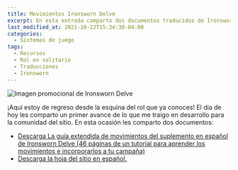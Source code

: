 ```yaml
---
title: Movimientos Ironsworn Delve
excerpt: En esta entrada comparto dos documentos traducidos de Ironsworn Delve, el primero de ellos son los movimientos explicados y la hoja de sitio.
last_modified_at: 2021-10-22T15:34:30-04:00
categories:
  - Sistemas de juego
tags:
  - Recursos
  - Rol en solitario
  - Traducciones
  - Ironsworn
---
```


![Imagen promocional de Ironsworn Delve](https://laesquinadelrol.files.wordpress.com/2022/01/ironsworn-en-espanol-1.jpg)

¡Aquí estoy de regreso desde la esquina del rol que ya conoces! El día de hoy les comparto un primer avance de lo que me traigo en desarrollo para la comunidad del sitio. En esta ocasión les comparto dos documentos:

- [Descarga La guía extendida de movimientos del suplemento en español de Ironsworn Delve (46 páginas de un tutorial para aprender los movimientos e incorporarlos a tu campaña)](https://laesquinadelrol.files.wordpress.com/2022/01/guia-de-movimientos-ext_delve_es.pdf)
- [Descarga la hoja del sitio en español.](https://laesquinadelrol.files.wordpress.com/2022/01/ironsworn-delve-hoja-del-sitio.pdf)

<script type='text/javascript' src='https://storage.ko-fi.com/cdn/widget/Widget_2.js'></script><script type='text/javascript'>kofiwidget2.init('Invítame un café', '#29abe0', 'X8X035NUM');kofiwidget2.draw();</script>
